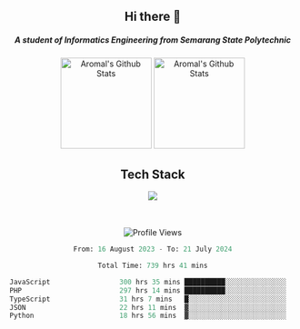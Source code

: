 <div align="center">
  <h2>Hi there 👋</h2>

  <h5>A student of Informatics Engineering from Semarang State Polytechnic</h5>

  <img
    height="160"
    alt="Aromal's Github Stats"
    src="https://github-readme-stats.vercel.app/api?username=dafariski77&show_icons=true&theme=tokyonight&count_private=true"
  />
  <img
    alt="Aromal's Github Stats"
    height="160"
    src="https://github-readme-stats.vercel.app/api/top-langs/?username=dafariski77&layout=compact&theme=tokyonight"
  />

  <h2>Tech Stack</h2>
  <a href="https://skillicons.dev">
    <img src="https://skillicons.dev/icons?i=ts,express,nextjs,laravel,fastapi,postgres,mysql,mongodb,redis,planetscale,prisma,docker,git,jest,kafka,gcp,tailwind,mui&perline=14" />
  </a>

  <br /><br />
  <img src="https://komarev.com/ghpvc/?username=dafariski77&abbreviated=true" alt="Profile Views">
    
  <!--START_SECTION:waka-->

```python
From: 16 August 2023 - To: 21 July 2024

Total Time: 739 hrs 41 mins

JavaScript                 300 hrs 35 mins ██████████░░░░░░░░░░░░░░░   39.95 %
PHP                        297 hrs 14 mins ██████████░░░░░░░░░░░░░░░   39.51 %
TypeScript                 31 hrs 7 mins   █░░░░░░░░░░░░░░░░░░░░░░░░   04.14 %
JSON                       22 hrs 11 mins  ▓░░░░░░░░░░░░░░░░░░░░░░░░   02.95 %
Python                     18 hrs 56 mins  ▓░░░░░░░░░░░░░░░░░░░░░░░░   02.52 %
```

<!--END_SECTION:waka-->
</div>
